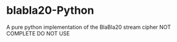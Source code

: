 # blabla20-Python
A pure python implementation of the BlaBla20 stream cipher
NOT COMPLETE DO NOT USE
